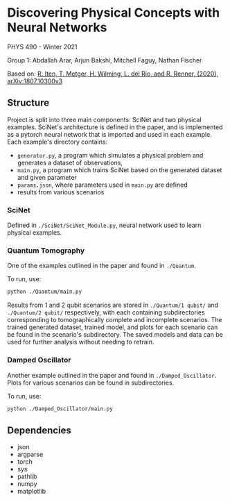 # Discovering Physical Concepts with Neural Networks
PHYS 490 - Winter 2021

Group 1: Abdallah Arar, Arjun Bakshi, Mitchell Faguy, Nathan Fischer

Based on: [R. Iten, T. Metger, H. Wilming, L. del Rio, and R. Renner, (2020), arXiv:1807.10300v3](https://arxiv.org/pdf/1807.10300.pdf)

## Structure
Project is split into three main components: SciNet and two physical examples. SciNet's architecture is defined in the paper, and is implemented as a pytorch neural network that is imported and used in each example. Each example's directory contains:
* `generator.py`, a program which simulates a physical problem and generates a dataset of observations,
* `main.py`, a program which trains SciNet based on the generated dataset and given parameter
* `params.json`, where parameters used in `main.py` are defined
* results from various scenarios

### SciNet
Defined in `./SciNet/SciNet_Module.py`, neural network used to learn physical examples. 

### Quantum Tomography
One of the examples outlined in the paper and found in `./Quantum`.

To run, use:
```bash
python ./Quantum/main.py
```

Results from 1 and 2 qubit scenarios are stored in `./Quantum/1 qubit/` and `./Quantum/2 qubit/` respectively, with each containing subdirectories corresponding to tomographically complete and incomplete scenarios. The trained generated dataset, trained model, and plots for each scenario can be found in the scenario's subdirectory. The saved models and data can be used for further analysis without needing to retrain. 

### Damped Oscillator
Another example outlined in the paper and found in `./Damped_Oscillator`. Plots for various scenarios can be found in subdirectories. 

To run, use:
```bash
python ./Damped_Oscillator/main.py
```

## Dependencies
* json
* argparse
* torch
* sys
* pathlib
* numpy
* matplotlib
